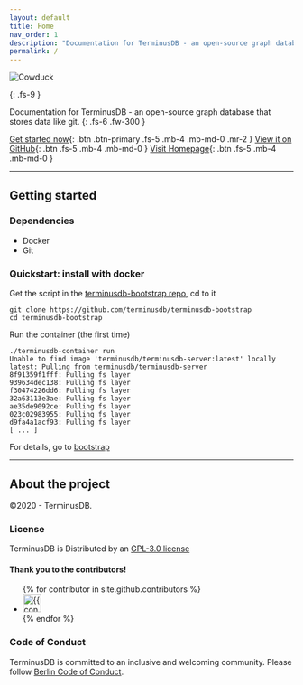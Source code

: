```yaml
---
layout: default
title: Home
nav_order: 1
description: "Documentation for TerminusDB - an open-source graph database that stores data like git."
permalink: /
---
```

![Cowduck](/docs/assets/images/cowduck_sitting_logo.png)
<!-- # TerminusDB Documentation -->
{: .fs-9 }

Documentation for TerminusDB - an open-source graph database that stores data like git.
{: .fs-6 .fw-300 }

[Get started now](#getting-started){: .btn .btn-primary .fs-5 .mb-4 .mb-md-0 .mr-2 }  [View it on GitHub](https://github.com/terminusdb/terminusdb-server){: .btn .fs-5 .mb-4 .mb-md-0 } [Visit Homepage](https://terminusdb.com){: .btn .fs-5 .mb-4 .mb-md-0 }



---

## Getting started

### Dependencies

- Docker
- Git

### Quickstart: install with docker

Get the script in the [terminusdb-bootstrap repo](https://github.com/terminusdb/terminusdb-bootstrap), cd to it

```
git clone https://github.com/terminusdb/terminusdb-bootstrap
cd terminusdb-bootstrap
```

Run the container (the first time)

```
./terminusdb-container run
Unable to find image 'terminusdb/terminusdb-server:latest' locally
latest: Pulling from terminusdb/terminusdb-server
8f91359f1fff: Pulling fs layer
939634dec138: Pulling fs layer
f30474226dd6: Pulling fs layer
32a63113e3ae: Pulling fs layer
ae35de9092ce: Pulling fs layer
023c02983955: Pulling fs layer
d9fa4a1acf93: Pulling fs layer
[ ... ]
```

For details, go to [bootstrap](https://github.com/terminusdb/terminusdb-bootstrap)

---

## About the project

©2020 - TerminusDB.

### License

TerminusDB is Distributed by an [GPL-3.0 license](https://github.com/terminusdb/terminusdb-server/blob/master/LICENSE)


#### Thank you to the contributors!

<ul class="list-style-none">
{% for contributor in site.github.contributors %}
  <li class="d-inline-block mr-1">
     <a href="{{ contributor.html_url }}"><img src="{{ contributor.avatar_url }}" width="32" height="32" alt="{{ contributor.login }}"/></a>
  </li>
{% endfor %}
</ul>

### Code of Conduct

TerminusDB is committed to an inclusive and welcoming community. Please follow [Berlin Code of Conduct](https://berlincodeofconduct.org/).
